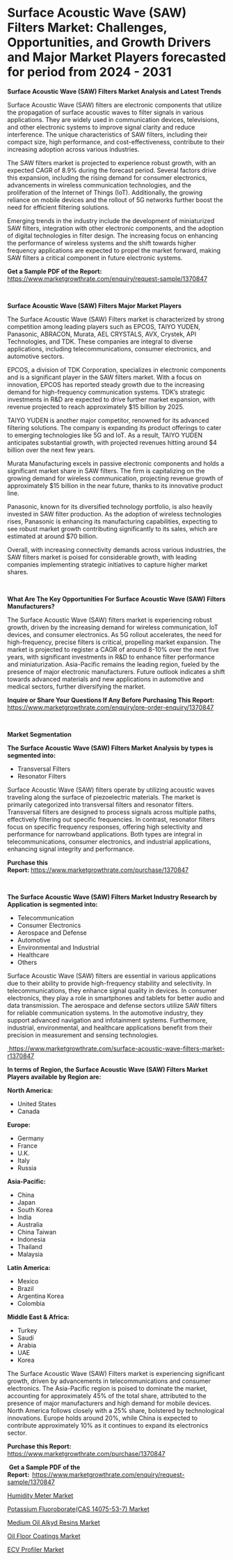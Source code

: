 <p><h1>Surface Acoustic Wave (SAW) Filters Market: Challenges, Opportunities, and Growth Drivers and Major Market Players forecasted for period from 2024 - 2031</h1></p><p><strong>Surface Acoustic Wave (SAW) Filters Market Analysis and Latest Trends</strong></p>
<p><p>Surface Acoustic Wave (SAW) filters are electronic components that utilize the propagation of surface acoustic waves to filter signals in various applications. They are widely used in communication devices, televisions, and other electronic systems to improve signal clarity and reduce interference. The unique characteristics of SAW filters, including their compact size, high performance, and cost-effectiveness, contribute to their increasing adoption across various industries.</p><p>The SAW filters market is projected to experience robust growth, with an expected CAGR of 8.9% during the forecast period. Several factors drive this expansion, including the rising demand for consumer electronics, advancements in wireless communication technologies, and the proliferation of the Internet of Things (IoT). Additionally, the growing reliance on mobile devices and the rollout of 5G networks further boost the need for efficient filtering solutions.</p><p>Emerging trends in the industry include the development of miniaturized SAW filters, integration with other electronic components, and the adoption of digital technologies in filter design. The increasing focus on enhancing the performance of wireless systems and the shift towards higher frequency applications are expected to propel the market forward, making SAW filters a critical component in future electronic systems.</p></p>
<p><strong>Get a Sample PDF of the Report:&nbsp;</strong> <a href="https://www.marketgrowthrate.com/enquiry/request-sample/1370847">https://www.marketgrowthrate.com/enquiry/request-sample/1370847</a></p>
<p>&nbsp;</p>
<p><strong>Surface Acoustic Wave (SAW) Filters Major Market Players</strong></p>
<p><p>The Surface Acoustic Wave (SAW) Filters market is characterized by strong competition among leading players such as EPCOS, TAIYO YUDEN, Panasonic, ABRACON, Murata, AEL CRYSTALS, AVX, Crystek, API Technologies, and TDK. These companies are integral to diverse applications, including telecommunications, consumer electronics, and automotive sectors.</p><p>EPCOS, a division of TDK Corporation, specializes in electronic components and is a significant player in the SAW filters market. With a focus on innovation, EPCOS has reported steady growth due to the increasing demand for high-frequency communication systems. TDK’s strategic investments in R&D are expected to drive further market expansion, with revenue projected to reach approximately $15 billion by 2025.</p><p>TAIYO YUDEN is another major competitor, renowned for its advanced filtering solutions. The company is expanding its product offerings to cater to emerging technologies like 5G and IoT. As a result, TAIYO YUDEN anticipates substantial growth, with projected revenues hitting around $4 billion over the next few years.</p><p>Murata Manufacturing excels in passive electronic components and holds a significant market share in SAW filters. The firm is capitalizing on the growing demand for wireless communication, projecting revenue growth of approximately $15 billion in the near future, thanks to its innovative product line.</p><p>Panasonic, known for its diversified technology portfolio, is also heavily invested in SAW filter production. As the adoption of wireless technologies rises, Panasonic is enhancing its manufacturing capabilities, expecting to see robust market growth contributing significantly to its sales, which are estimated at around $70 billion.</p><p>Overall, with increasing connectivity demands across various industries, the SAW filters market is poised for considerable growth, with leading companies implementing strategic initiatives to capture higher market shares.</p></p>
<p>&nbsp;</p>
<p><strong>What Are The Key Opportunities For Surface Acoustic Wave (SAW) Filters Manufacturers?</strong></p>
<p><p>The Surface Acoustic Wave (SAW) filters market is experiencing robust growth, driven by the increasing demand for wireless communication, IoT devices, and consumer electronics. As 5G rollout accelerates, the need for high-frequency, precise filters is critical, propelling market expansion. The market is projected to register a CAGR of around 8-10% over the next five years, with significant investments in R&D to enhance filter performance and miniaturization. Asia-Pacific remains the leading region, fueled by the presence of major electronic manufacturers. Future outlook indicates a shift towards advanced materials and new applications in automotive and medical sectors, further diversifying the market.</p></p>
<p><strong>Inquire or Share Your Questions If Any Before Purchasing This Report:</strong> <a href="https://www.marketgrowthrate.com/enquiry/pre-order-enquiry/1370847">https://www.marketgrowthrate.com/enquiry/pre-order-enquiry/1370847</a></p>
<p>&nbsp;</p>
<p><strong>Market Segmentation</strong></p>
<p><strong>The Surface Acoustic Wave (SAW) Filters Market Analysis by types is segmented into:</strong></p>
<p><ul><li>Transversal Filters</li><li>Resonator Filters</li></ul></p>
<p><p>Surface Acoustic Wave (SAW) filters operate by utilizing acoustic waves traveling along the surface of piezoelectric materials. The market is primarily categorized into transversal filters and resonator filters. Transversal filters are designed to process signals across multiple paths, effectively filtering out specific frequencies. In contrast, resonator filters focus on specific frequency responses, offering high selectivity and performance for narrowband applications. Both types are integral in telecommunications, consumer electronics, and industrial applications, enhancing signal integrity and performance.</p></p>
<p><strong>Purchase this Report:&nbsp;</strong><a href="https://www.marketgrowthrate.com/purchase/1370847">https://www.marketgrowthrate.com/purchase/1370847</a></p>
<p>&nbsp;</p>
<p><strong>The Surface Acoustic Wave (SAW) Filters Market Industry Research by Application is segmented into:</strong></p>
<p><ul><li>Telecommunication</li><li>Consumer Electronics</li><li>Aerospace and Defense</li><li>Automotive</li><li>Environmental and Industrial</li><li>Healthcare</li><li>Others</li></ul></p>
<p><p>Surface Acoustic Wave (SAW) filters are essential in various applications due to their ability to provide high-frequency stability and selectivity. In telecommunications, they enhance signal quality in devices. In consumer electronics, they play a role in smartphones and tablets for better audio and data transmission. The aerospace and defense sectors utilize SAW filters for reliable communication systems. In the automotive industry, they support advanced navigation and infotainment systems. Furthermore, industrial, environmental, and healthcare applications benefit from their precision in measurement and sensing technologies.</p></p>
<p><a href="https://www.marketgrowthrate.com/surface-acoustic-wave-filters-market-r1370847">&nbsp;https://www.marketgrowthrate.com/surface-acoustic-wave-filters-market-r1370847</a></p>
<p><strong>In terms of Region, the Surface Acoustic Wave (SAW) Filters Market Players available by Region are:</strong></p>
<p>
    <p> <strong> North America: </strong>
        <ul>
            <li>United States</li>
            <li>Canada</li>
        </ul>
        </p> 
    <p> <strong> Europe: </strong>
        <ul>
            <li>Germany</li>
            <li>France</li>
            <li>U.K.</li>
            <li>Italy</li>
            <li>Russia</li>
        </ul>
        </p> 
    <p> <strong> Asia-Pacific: </strong>
        <ul>
            <li>China</li>
            <li>Japan</li>
            <li>South Korea</li>
            <li>India</li>
            <li>Australia</li>
            <li>China Taiwan</li>
            <li>Indonesia</li>
            <li>Thailand</li>
            <li>Malaysia</li>
        </ul>
        </p> 
    <p> <strong> Latin America: </strong>
        <ul>
            <li>Mexico</li>
            <li>Brazil</li>
            <li>Argentina Korea</li>
            <li>Colombia</li>
        </ul>
        </p> 
    <p> <strong> Middle East & Africa: </strong>
        <ul>
            <li>Turkey</li>
            <li>Saudi</li>
            <li>Arabia</li>
            <li>UAE</li>
            <li>Korea</li>
        </ul>
    </p>
    </p>
<p><p>The Surface Acoustic Wave (SAW) Filters market is experiencing significant growth, driven by advancements in telecommunications and consumer electronics. The Asia-Pacific region is poised to dominate the market, accounting for approximately 45% of the total share, attributed to the presence of major manufacturers and high demand for mobile devices. North America follows closely with a 25% share, bolstered by technological innovations. Europe holds around 20%, while China is expected to contribute approximately 10% as it continues to expand its electronics sector.</p></p>
<p><strong>Purchase this Report: </strong><a href="https://www.marketgrowthrate.com/purchase/1370847">https://www.marketgrowthrate.com/purchase/1370847</a></p>
<p>&nbsp;<strong>Get a Sample PDF of the Report:&nbsp;&nbsp;</strong><a href="https://www.marketgrowthrate.com/enquiry/request-sample/1370847">https://www.marketgrowthrate.com/enquiry/request-sample/1370847</a></p>
<p><strong></strong></p>
<p><p><a href="https://www.linkedin.com/pulse/charting-future-comprehensive-analysis-global-humidity-meter-market-4erpf">Humidity Meter Market</a></p><p><a href="https://issuu.com/reportprime-2/docs/potassium-fluoroboratecas-14075-53-_fa5aea8a9beeff">Potassium Fluoroborate(CAS 14075-53-7) Market</a></p><p><a href="https://medium.com/@khlifeservices/future-of-innovation-global-medium-oil-alkyd-resins-market-growth-and-opportunities-2024-2031-150da4473e18?postPublishedType=repub">Medium Oil Alkyd Resins Market</a></p><p><a href="https://medium.com/@khlifeservices/global-oil-floor-coatings-market-share-and-growth-opportunities-and-market-size-growing-with-a-cagr-64fc467ce6e1?postPublishedType=repub">Oil Floor Coatings Market</a></p><p><a href="https://www.linkedin.com/pulse/ecv-profiler-market-share-size-trends-industry-analysis-report-tjate">ECV Profiler Market</a></p></p>